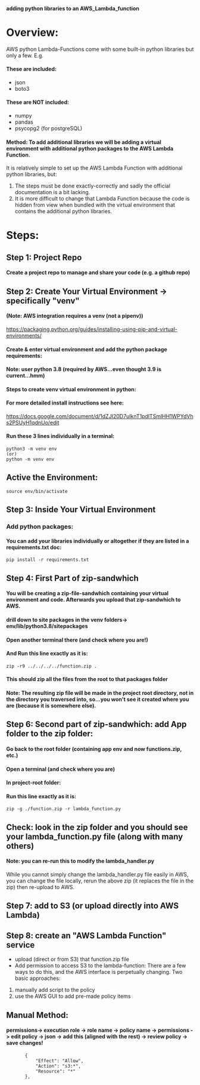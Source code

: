 #### adding python libraries to an AWS_Lambda_function

# Overview: 
AWS python Lambda-Functions come with some built-in python libraries but only a few. E.g. 

####  These are included:
- json
- boto3

#### These are NOT included:
- numpy
- pandas
- psycopg2 (for postgreSQL)

#### Method: To add additional libraries we will be adding a virtual environment with additional python packages to the AWS Lambda Function.

It is relatively simple to set up the AWS Lambda Function with additional python libraries, but:
1. The steps must be done exactly-correctly and sadly the official documentation is a bit lacking.
2. It is more difficult to change that Lambda Function because the code is hidden from view when bundled with the virtual environment that contains the additional python libraries.

# Steps:

## Step 1: Project Repo 
#### Create a project repo to manage and share your code (e.g. a github repo)

## Step 2: Create Your Virtual Environment -> specifically "venv"
#### (Note: AWS integration requires a venv (not a pipenv))
https://packaging.python.org/guides/installing-using-pip-and-virtual-environments/

#### Create & enter virtual environment and add the python package requirements:
#### Note: user python 3.8 (required by AWS...even thought 3.9 is current...hmm)

#### Steps to create venv virtual environment in python:
#### For more detailed install instructions see here:
https://docs.google.com/document/d/1dZJI20D7uIknT1pdlTSmlHH1WPYdVhs2PSUyH1qdnUo/edit

#### Run these 3 lines individually in a terminal:
```
python3 -m venv env
(or)
python -m venv env
```
## Active the Environment:
```
source env/bin/activate
```

## Step 3: Inside Your Virtual Environment 
### Add python packages:
#### You can add your libraries individually or altogether if they are listed in a requirements.txt doc:

```
pip install -r requirements.txt
```

## Step 4: First Part of zip-sandwhich
#### You will be creating a zip-file-sandwhich containing your virtual environment and code. Afterwards you upload that zip-sandwhich to AWS.

#### drill down to site packages in the venv folders-> env/lib/python3.8/sitepackages
#### Open another terminal there (and check where you are!)
#### And Run this line exactly as it is: 

```
zip -r9 ../../../../function.zip .
```
#### This should zip all the files from the root to that packages folder
#### Note: The resulting zip file will be made in the project root directory, not in the directory you traversed into, so...you won't see it created where you are (because it is somewhere else). 

## Step 6: Second part of zip-sandwhich: add App folder to the zip folder: 

#### Go back to the root folder (containing app env and now functions.zip, etc.)
#### Open a terminal (and check where you are)
#### In project-root folder: 
#### Run this line exactly as it is: 

```
zip -g ./function.zip -r lambda_function.py
```

## Check: look in the zip folder and you should see your lambda_function.py file (along with many others)

#### Note: you can re-run this to modify the lambda_handler.py
While you cannot simply change the lambda_handler.py file easily in AWS, you can change the file locally, rerun the above zip (it replaces the file in the zip) then re-upload to AWS. 

## Step 7: add to S3 (or upload directly into AWS Lambda)

## Step 8: create an "AWS Lambda Function" service
- upload (direct or from S3) that function.zip file
- Add permission to access S3 to the lambda-function:
There are a few ways to do this, and the AWS interface is perpetually changing. 
Two basic approaches:
1. manually add script to the policy
2. use the AWS GUI to add pre-made policy items

## Manual Method:
#### permissions-> execution role -> role name -> policy name -> permissions -> edit policy -> json -> add this (aligned with the rest) -> review policy -> save changes!
```
       {
           "Effect": "Allow",
           "Action": "s3:*",
           "Resource": "*"
       },
```







